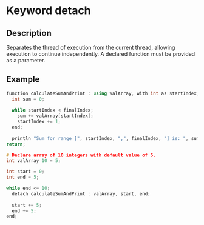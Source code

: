 # Keyword detach

## Description

Separates the thread of execution from the current thread, allowing execution to continue independently. A declared function must be provided as a parameter.

## Example

```cpp
function calculateSumAndPrint : using valArray, with int as startIndex, with int as finalIndex;
  int sum = 0;
  
  while startIndex < finalIndex;
    sum += valArray[startIndex];  
    startIndex += 1;
  end;
  
  println "Sum for range [", startIndex, ",", finalIndex, "] is: ", sum;
return;

# Declare array of 10 integers with default value of 5.
int valArray 10 = 5;

int start = 0;
int end = 5;

while end <= 10;
  detach calculateSumAndPrint : valArray, start, end;
  
  start += 5;
  end += 5;
end;
```
